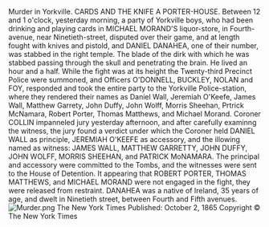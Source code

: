 Murder in Yorkville.
CARDS AND THE KNIFE A PORTER-HOUSE. 
Between 12 and 1 o'clock, yesterday morning, a party of Yorkville boys, who had been drinking and playing cards in MICHAEL MORAND'S liquor-store, in Fourth-avenue, near Ninetieth-street, disputed over their game, and at length fought with knives and pistold, and DANIEL DANAHEA, one of their number, was stabbed in the right temple. The blade of the dirk with which he was stabbed passing through the skull and penetrating the brain. He lived an hour and a half. While the fight was at its height the Twenty-third Precinct Police were summoned, and Officers O'DONNELL, BUCKLEY, NOLAN and FOY, responded and took the entire party to the Yorkville Police-station, where they rendered their names as Daniel Wall, Jeremiah O'Keefe, James Wall, Matthew Garrety, John Duffy, John Wolff, Morris Sheehan, Prtrick McNamara, Robert Porter, Thomas Matthews, and Michael Morand. Coroner COLLIN impanneled jury yesterday afternoon, and after carefully examinng the witness, the jury found a verdict under which the Coroner held DANIEL WALL as principle, JEREMIAH O'KEEFE as accessory, and the illowing named as witness: JAMES WALL, MATTHEW GARRETTY, JOHN DUFFY, JOHN WOLFF, MORRIS SHEEHAN, and PATRICK MoNAMARA. The principal and accessory were committed to the Tombs, and the witnesses were sent to the House of Detention. It appearing that ROBERT PORTER, THOMAS MATTHEWS, and MICHAEL MORAND were not engaged in the fight, they were released from restraint. DANAHEA was a native of Ireland, 35 years of age, and dwelt in Ninetieth street, between Fourth and Fifth avenues. 
![Murder.png](../images/Murder.png.jpg)
The New York Times
Published: October 2, 1865
Copyright © The New York Times
